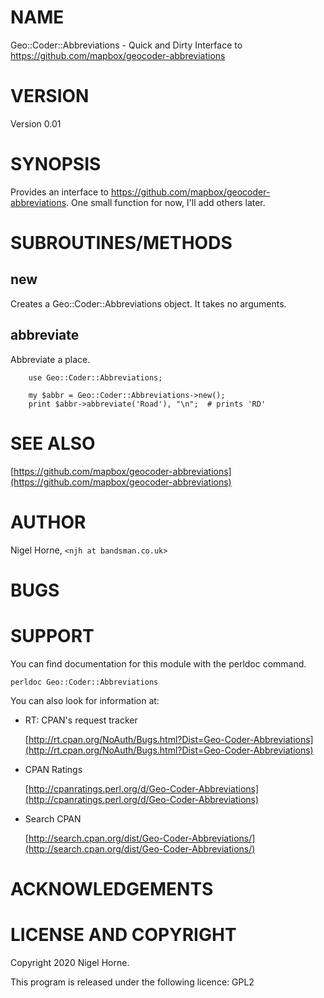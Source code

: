 # NAME

Geo::Coder::Abbreviations - Quick and Dirty Interface to https://github.com/mapbox/geocoder-abbreviations

# VERSION

Version 0.01

# SYNOPSIS

Provides an interface to https://github.com/mapbox/geocoder-abbreviations.
One small function for now, I'll add others later.

# SUBROUTINES/METHODS

## new

Creates a Geo::Coder::Abbreviations object.
It takes no arguments.

## abbreviate

Abbreviate a place.

        use Geo::Coder::Abbreviations;

        my $abbr = Geo::Coder::Abbreviations->new();
        print $abbr->abbreviate('Road'), "\n";  # prints 'RD'

# SEE ALSO

[https://github.com/mapbox/geocoder-abbreviations](https://github.com/mapbox/geocoder-abbreviations)

# AUTHOR

Nigel Horne, `<njh at bandsman.co.uk>`

# BUGS

# SUPPORT

You can find documentation for this module with the perldoc command.

    perldoc Geo::Coder::Abbreviations

You can also look for information at:

- RT: CPAN's request tracker

    [http://rt.cpan.org/NoAuth/Bugs.html?Dist=Geo-Coder-Abbreviations](http://rt.cpan.org/NoAuth/Bugs.html?Dist=Geo-Coder-Abbreviations)

- CPAN Ratings

    [http://cpanratings.perl.org/d/Geo-Coder-Abbreviations](http://cpanratings.perl.org/d/Geo-Coder-Abbreviations)

- Search CPAN

    [http://search.cpan.org/dist/Geo-Coder-Abbreviations/](http://search.cpan.org/dist/Geo-Coder-Abbreviations/)

# ACKNOWLEDGEMENTS

# LICENSE AND COPYRIGHT

Copyright 2020 Nigel Horne.

This program is released under the following licence: GPL2
